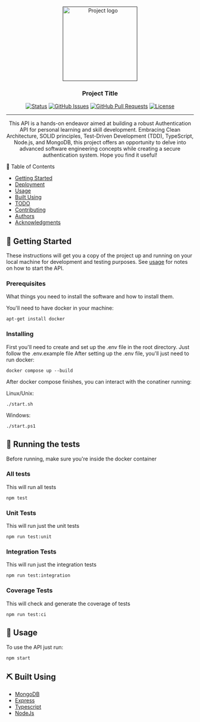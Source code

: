 <p align="center">
  <a href="" rel="noopener">
 <img width=200px height=200px src="[https://i.imgur.com/6wj0hh6.jpg](https://w7.pngwing.com/pngs/211/76/png-transparent-application-programming-interface-computer-icons-representational-state-transfer-web-api-porticos-will-deliver-workshop-at-next-generation-dx-summit-in-dc-api-blue-text-rectangle.png)" alt="Project logo"></a>
</p>

<h3 align="center">Project Title</h3>

<div align="center">

  [![Status](https://img.shields.io/badge/status-active-success.svg)]() 
  [![GitHub Issues](https://img.shields.io/github/issues/kylelobo/The-Documentation-Compendium.svg)](https://github.com/kylelobo/The-Documentation-Compendium/issues)
  [![GitHub Pull Requests](https://img.shields.io/github/issues-pr/kylelobo/The-Documentation-Compendium.svg)](https://github.com/kylelobo/The-Documentation-Compendium/pulls)
  [![License](https://img.shields.io/badge/license-MIT-blue.svg)](/LICENSE)

</div>

---

<p align="center">
  This API is a hands-on endeavor aimed at building a robust Authentication API for personal learning and skill development. Embracing Clean Architecture, SOLID principles, Test-Driven Development (TDD), TypeScript, Node.js, and MongoDB, this project offers an opportunity to delve into advanced software engineering concepts while creating a secure authentication system. Hope you find it useful!
</p

## 📝 Table of Contents
- [Getting Started](#getting_started)
- [Deployment](#deployment)
- [Usage](#usage)
- [Built Using](#built_using)
- [TODO](../TODO.md)
- [Contributing](../CONTRIBUTING.md)
- [Authors](#authors)
- [Acknowledgments](#acknowledgement)

## 🏁 Getting Started <a name = "getting_started"></a>
These instructions will get you a copy of the project up and running on your local machine for development and testing purposes. See [usage](#usage) for notes on how to start the API.

### Prerequisites
What things you need to install the software and how to install them.

You'll need to have docker in your machine:
```
apt-get install docker
```

### Installing
First you'll need to create and set up the .env file in the root directory. Just follow the .env.example file
After setting up the .env file, you'll just need to run docker:

```
docker compose up --build
```
After docker compose finishes, you can interact with the conatiner running:

Linux/Unix:
```
./start.sh
```
Windows:
```
./start.ps1
```
## 🔧 Running the tests <a name = "tests"></a>
Before running, make sure you're inside the docker container

### All tests
This will run all tests

```
npm test
```
### Unit Tests
This will run just the unit tests

```
npm run test:unit
```
### Integration Tests
This will run just the integration tests

```
npm run test:integration
```
### Coverage Tests
This will check and generate the coverage of tests

```
npm run test:ci
```

## 🎈 Usage <a name="usage"></a>
To use the API just run:

```
npm start
```

## ⛏️ Built Using <a name = "built_using"></a>
- [MongoDB](https://www.mongodb.com/)
- [Express](https://expressjs.com/)
- [Typescript](https://www.typescriptlang.org/)
- [NodeJs](https://nodejs.org/en/)

